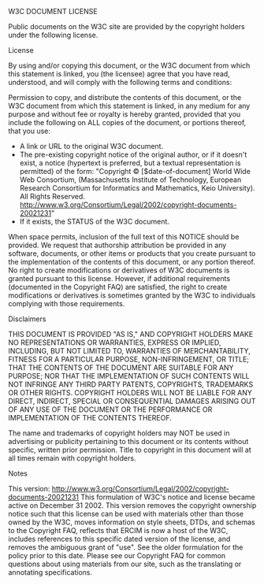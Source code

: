 W3C DOCUMENT LICENSE

Public documents on the W3C site are provided by the copyright holders under the following license.

License

By using and/or copying this document, or the W3C document from which this statement is linked, you (the licensee)
agree that you have read, understood, and will comply with the following terms and conditions:

Permission to copy, and distribute the contents of this document, or the W3C document from which this statement is
linked, in any medium for any purpose and without fee or royalty is hereby granted, provided that you include the
following on ALL copies of the document, or portions thereof, that you use:
- A link or URL to the original W3C document.
- The pre-existing copyright notice of the original author, or if it doesn't exist, a notice (hypertext is preferred,
but a textual representation is permitted) of the form: "Copyright © [$date-of-document] World Wide Web Consortium,
(Massachusetts Institute of Technology, European Research Consortium for Informatics and Mathematics, Keio University).
All Rights Reserved. http://www.w3.org/Consortium/Legal/2002/copyright-documents-20021231"
- If it exists, the STATUS of the W3C document.

When space permits, inclusion of the full text of this NOTICE should be provided. We request that authorship
attribution be provided in any software, documents, or other items or products that you create pursuant to the
implementation of the contents of this document, or any portion thereof.
No right to create modifications or derivatives of W3C documents is granted pursuant to this license. However,
if additional requirements (documented in the Copyright FAQ) are satisfied, the right to create modifications or
derivatives is sometimes granted by the W3C to individuals complying with those requirements.

Disclaimers

THIS DOCUMENT IS PROVIDED "AS IS," AND COPYRIGHT HOLDERS MAKE NO REPRESENTATIONS OR WARRANTIES, EXPRESS OR IMPLIED,
INCLUDING, BUT NOT LIMITED TO, WARRANTIES OF MERCHANTABILITY, FITNESS FOR A PARTICULAR PURPOSE, NON-INFRINGEMENT,
OR TITLE; THAT THE CONTENTS OF THE DOCUMENT ARE SUITABLE FOR ANY PURPOSE; NOR THAT THE IMPLEMENTATION OF SUCH CONTENTS
WILL NOT INFRINGE ANY THIRD PARTY PATENTS, COPYRIGHTS, TRADEMARKS OR OTHER RIGHTS.
COPYRIGHT HOLDERS WILL NOT BE LIABLE FOR ANY DIRECT, INDIRECT, SPECIAL OR CONSEQUENTIAL DAMAGES ARISING OUT OF ANY
USE OF THE DOCUMENT OR THE PERFORMANCE OR IMPLEMENTATION OF THE CONTENTS THEREOF.

The name and trademarks of copyright holders may NOT be used in advertising or publicity pertaining to this document
or its contents without specific, written prior permission. Title to copyright in this document will at all times
remain with copyright holders.

Notes

This version: http://www.w3.org/Consortium/Legal/2002/copyright-documents-20021231
This formulation of W3C's notice and license became active on December 31 2002. This version removes the copyright
ownership notice such that this license can be used with materials other than those owned by the W3C, moves information
on style sheets, DTDs, and schemas to the Copyright FAQ, reflects that ERCIM is now a host of the W3C, includes
references to this specific dated version of the license, and removes the ambiguous grant of "use". See the older
formulation for the policy prior to this date. Please see our Copyright FAQ for common questions about using materials
from our site, such as the translating or annotating specifications.